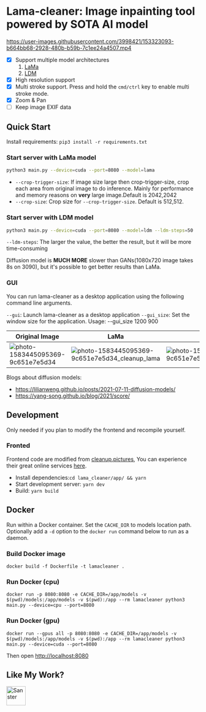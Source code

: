 # Lama-cleaner: Image inpainting tool powered by SOTA AI model

https://user-images.githubusercontent.com/3998421/153323093-b664bb68-2928-480b-b59b-7c1ee24a4507.mp4

- [x] Support multiple model architectures
    1. [LaMa](https://github.com/saic-mdal/lama)
    1. [LDM](https://github.com/CompVis/latent-diffusion)
- [x] High resolution support
- [x] Multi stroke support. Press and hold the `cmd/ctrl` key to enable multi stroke mode.
- [x] Zoom & Pan
- [ ] Keep image EXIF data

## Quick Start

Install requirements: `pip3 install -r requirements.txt`

### Start server with LaMa model

```bash
python3 main.py --device=cuda --port=8080 --model=lama
```

- `--crop-trigger-size`: If image size large then crop-trigger-size, crop each area from original image to do inference.
  Mainly for performance and memory reasons on **very** large image.Default is 2042,2042
- `--crop-size`: Crop size for `--crop-trigger-size`. Default is 512,512.

### Start server with LDM model

```bash
python3 main.py --device=cuda --port=8080 --model=ldm --ldm-steps=50
```

`--ldm-steps`: The larger the value, the better the result, but it will be more time-consuming

Diffusion model is **MUCH MORE** slower than GANs(1080x720 image takes 8s on 3090), but it's possible to get better
results than LaMa.

### GUI

You can run lama-cleaner as a desktop application using the following command line arguments.

`--gui`: Launch lama-cleaner as a desktop application
`--gui_size`: Set the window size for the application. Usage: --gui_size 1200 900

|Original Image|LaMa|LDM|
|--------------|------|----|
|![photo-1583445095369-9c651e7e5d34](https://user-images.githubusercontent.com/3998421/156923525-d6afdec3-7b98-403f-ad20-88ebc6eb8d6d.jpg)|![photo-1583445095369-9c651e7e5d34_cleanup_lama](https://user-images.githubusercontent.com/3998421/156923620-a40cc066-fd4a-4d85-a29f-6458711d1247.png)|![photo-1583445095369-9c651e7e5d34_cleanup_ldm](https://user-images.githubusercontent.com/3998421/156923652-0d06c8c8-33ad-4a42-a717-9c99f3268933.png)|

Blogs about diffusion models:

- https://lilianweng.github.io/posts/2021-07-11-diffusion-models/
- https://yang-song.github.io/blog/2021/score/

## Development

Only needed if you plan to modify the frontend and recompile yourself.

### Fronted

Frontend code are modified from [cleanup.pictures](https://github.com/initml/cleanup.pictures), You can experience their
great online services [here](https://cleanup.pictures/).

- Install dependencies:`cd lama_cleaner/app/ && yarn`
- Start development server: `yarn dev`
- Build: `yarn build`

## Docker

Run within a Docker container. Set the `CACHE_DIR` to models location path. Optionally add a `-d` option to
the `docker run` command below to run as a daemon.

### Build Docker image

```
docker build -f Dockerfile -t lamacleaner .
```

### Run Docker (cpu)

```
docker run -p 8080:8080 -e CACHE_DIR=/app/models -v  $(pwd)/models:/app/models -v $(pwd):/app --rm lamacleaner python3 main.py --device=cpu --port=8080
```

### Run Docker (gpu)

```
docker run --gpus all -p 8080:8080 -e CACHE_DIR=/app/models -v $(pwd)/models:/app/models -v $(pwd):/app --rm lamacleaner python3 main.py --device=cuda --port=8080
```

Then open [http://localhost:8080](http://localhost:8080)

## Like My Work?

<a href="https://www.buymeacoffee.com/Sanster"> 
  <img height="50em" src="https://cdn.buymeacoffee.com/buttons/v2/default-blue.png" alt="Sanster" />
</a>
